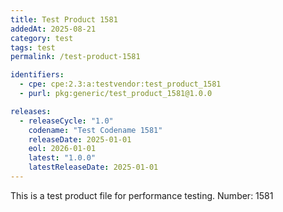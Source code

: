 ```yaml
---
title: Test Product 1581
addedAt: 2025-08-21
category: test
tags: test
permalink: /test-product-1581

identifiers:
  - cpe: cpe:2.3:a:testvendor:test_product_1581
  - purl: pkg:generic/test_product_1581@1.0.0

releases:
  - releaseCycle: "1.0"
    codename: "Test Codename 1581"
    releaseDate: 2025-01-01
    eol: 2026-01-01
    latest: "1.0.0"
    latestReleaseDate: 2025-01-01
---
```


This is a test product file for performance testing. Number: 1581
